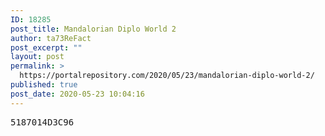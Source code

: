 ```yaml
---
ID: 18285
post_title: Mandalorian Diplo World 2
author: ta73ReFact
post_excerpt: ""
layout: post
permalink: >
  https://portalrepository.com/2020/05/23/mandalorian-diplo-world-2/
published: true
post_date: 2020-05-23 10:04:16
---
```

<pre>5187014D3C96</pre>